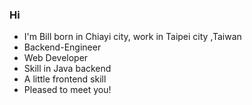 ### Hi 
- I'm Bill  born in Chiayi city, work in Taipei city ,Taiwan
- Backend-Engineer
- Web Developer
- Skill in Java backend
- A little frontend skill
- Pleased to meet you!
